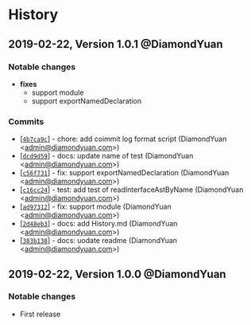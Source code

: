 # History

## 2019-02-22, Version 1.0.1 @DiamondYuan

### Notable changes

- **fixes**
  - support module
  - support exportNamedDeclaration

### Commits

- [[`4b7ca9c`](http://github.com/yuquewebclipper/bisheng-plugin-typescript-interface/commit/4b7ca9c0fd944c71a7500e35bbf426bde2062281)] - chore: add coimmit log format script (DiamondYuan <<admin@diamondyuan.com>>)
- [[`dcd9d59`](http://github.com/yuquewebclipper/bisheng-plugin-typescript-interface/commit/dcd9d59167247af1b5a7c8c624529875d3bc3fc5)] - docs: update name of test (DiamondYuan <<admin@diamondyuan.com>>)
- [[`c56f731`](http://github.com/yuquewebclipper/bisheng-plugin-typescript-interface/commit/c56f731c5b2fb1442d039df87a48f612ef2fc3bc)] - fix: support exportNamedDeclaration (DiamondYuan <<admin@diamondyuan.com>>)
- [[`c16cc24`](http://github.com/yuquewebclipper/bisheng-plugin-typescript-interface/commit/c16cc245cf4387913104dee49b95240a0e6cfeb7)] - test: add test of readInterfaceAstByName (DiamondYuan <<admin@diamondyuan.com>>)
- [[`ad97312`](http://github.com/yuquewebclipper/bisheng-plugin-typescript-interface/commit/ad9731218037428821361b1655552a02769301e0)] - fix: support module (DiamondYuan <<admin@diamondyuan.com>>)
- [[`2d48eb3`](http://github.com/yuquewebclipper/bisheng-plugin-typescript-interface/commit/2d48eb386da52acb653632851dbbd5f75dad813e)] - docs: add History.md (DiamondYuan <<admin@diamondyuan.com>>)
- [[`383b138`](http://github.com/yuquewebclipper/bisheng-plugin-typescript-interface/commit/383b1383400f529a5878433a210644201533859a)] - docs: uodate readme (DiamondYuan <<admin@diamondyuan.com>>)

## 2019-02-22, Version 1.0.0 @DiamondYuan

### Notable changes

- First release
